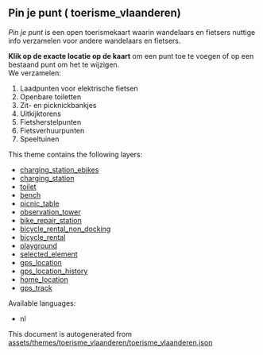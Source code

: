 

 Pin je punt ( toerisme_vlaanderen) 
------------------------------------



<p class='mb-4'><i>Pin je punt</i> is een open toerismekaart waarin wandelaars en fietsers nuttige info verzamelen voor andere wandelaars en fietsers.</p><p><b>Klik op de exacte locatie op de kaart</b> om een punt toe te voegen of op een bestaand punt om het te wijzigen. <br/> We verzamelen:<ol><li>Laadpunten voor elektrische fietsen</li><li>Openbare toiletten</li><li>Zit- en picknickbankjes</li><li>Uitkijktorens</li><li>Fietsherstelpunten</li><li>Fietsverhuurpunten</li><li>Speeltuinen</li></ol></p>

This theme contains the following layers:



  - [charging_station_ebikes](../Layers/charging_station_ebikes.md)
  - [charging_station](../Layers/charging_station.md)
  - [toilet](../Layers/toilet.md)
  - [bench](../Layers/bench.md)
  - [picnic_table](../Layers/picnic_table.md)
  - [observation_tower](../Layers/observation_tower.md)
  - [bike_repair_station](../Layers/bike_repair_station.md)
  - [bicycle_rental_non_docking](../Layers/bicycle_rental_non_docking.md)
  - [bicycle_rental](../Layers/bicycle_rental.md)
  - [playground](../Layers/playground.md)
  - [selected_element](../Layers/selected_element.md)
  - [gps_location](../Layers/gps_location.md)
  - [gps_location_history](../Layers/gps_location_history.md)
  - [home_location](../Layers/home_location.md)
  - [gps_track](../Layers/gps_track.md)


Available languages:



  - nl
 

This document is autogenerated from [assets/themes/toerisme_vlaanderen/toerisme_vlaanderen.json](https://github.com/pietervdvn/MapComplete/blob/develop/assets/themes/toerisme_vlaanderen/toerisme_vlaanderen.json)